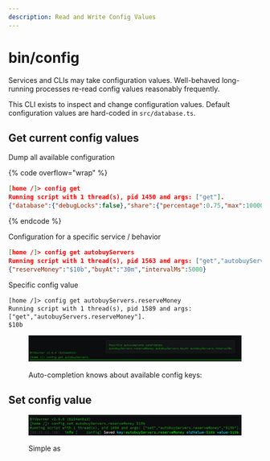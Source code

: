 ```yaml
---
description: Read and Write Config Values
---
```


# bin/config

Services and CLIs may take configuration values. Well-behaved long-running processes re-read config values reasonably frequently.

This CLI exists to inspect and change configuration values. Default configuration values are hard-coded in `src/database.ts`.

## Get current config values

Dump all available configuration

{% code overflow="wrap" %}
```json
[home /]> config get
Running script with 1 thread(s), pid 1450 and args: ["get"].
{"database":{"debugLocks":false},"share":{"percentage":0.75,"max":1000000},"simpleHack":{"moneyThreshold":0.75,"securityThreshold":5},"hwgw":{"moneyThreshold":0.5,"spacing":500,"maxDepth":0,"hackSkillRangeMult":1.05,"batchViz":{"centerBias":0.5}},"scheduler":{"reserveHomeRam":8},"autobuyServers":{"reserveMoney":"$10b","buyAt":"30m","intervalMs":5000}}
```
{% endcode %}

Configuration for a specific service / behavior

```json
[home /]> config get autobuyServers
Running script with 1 thread(s), pid 1563 and args: ["get","autobuyServers"].
{"reserveMoney":"$10b","buyAt":"30m","intervalMs":5000}
```

Specific config value

```
[home /]> config get autobuyServers.reserveMoney 
Running script with 1 thread(s), pid 1589 and args: ["get","autobuyServers.reserveMoney"].
$10b
```

<figure><img src="../.gitbook/assets/image.png" alt=""><figcaption><p>Auto-completion knows about available config keys:</p></figcaption></figure>

## Set config value

<figure><img src="../.gitbook/assets/image (1).png" alt=""><figcaption><p>Simple as</p></figcaption></figure>
